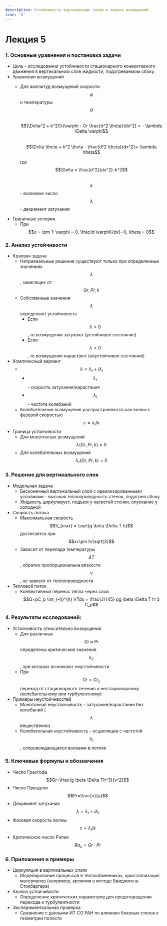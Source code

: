 ```yaml
---
description: Устойчивость вертикальных слоев и анализ возмущений
icon: '5'
---
```


# Лекция 5

### 1. Основные уравнения и постановка задачи

* Цель - исследование устойчивости стационарного конвективного движения в вертикальном слое жидкости, подогреваемом сбоку.&#x20;
* Уравнения возмущений
  *   Для амплитуд возмущений скорости $$\varphi$$ и температуры $$\theta$$\
      &#x20;$$(\Delta^2 + k^2Gr)\varphi - Gr \frac{d^2 \theta}{dx^2} = - \lambda \Delta \varphi$$\
      &#x20;$$\Delta \theta + k^2 \theta - \frac{d^2 \theta}{dx^2}=-\lambda \theta$$

      где \
      &#x20;$$\Delta = \frac{d^2}{dx^2}-k^2$$\
      &#x20;$$k$$ - волновое число\
      &#x20;$$\lambda$$ - декремент затухания
* Граничные условия
  * При  $$x = \pm 1: \varphi = 0, \frac{d \varphi}{dx}=0, \theta = 0$$

### 2. Анализ устойчивости

* Краевая задача
  * Нетривиальные решения существуют только при определенных значениях $$\lambda$$, зависящих от $$Gr, Pr, k$$
  * Собственные значения  $$\lambda$$ определяют устойчивость
    * Если  $$\lambda > 0$$, то возмущения затухают (устойчивое состояние)
    * Если  $$\lambda <0$$, то возмущения нарастают (неустойчивое состояние)
* Комплексный вариант
  * &#x20;$$\lambda = \lambda_r + i \lambda_i$$
    * &#x20;$$\lambda_r$$ - скорость затухания/нарастания
    * &#x20;$$\lambda_i$$ - частота колебаний
  * Колебательные возмущения распространяются как волны с фазовой скоростью \
    &#x20;$$c = \lambda_i / k$$
* Граница устойчивости
  * Для монотонных возмущений  $$\lambda (Gr, Pr, k)=0$$
  * Для колебательных возмущений $$\lambda_r (Gr, Pr, k) = 0$$

### 3. Решение для вертикального слоя

* Модельная задача
  * Бесконечный вертикальный слой с идеализированными условиями - высокая теплопроводность стенок, подогрев сбоку
  * Жидкость циркулирует, подъем у нагретой стенки, опускание у холодной
* Скорость потока
  * Максимальная скорость  $$V_{max} = \sqrt{g \beta \Delta T h}$$ достигается при  $$x=\pm h/\sqrt{3}$$
  * Зависит от перепада температуры  $$\Delta T$$, обратно пропорциональна вязкости  $$v$$, не зависит от теплопроводности&#x20;
* Тепловой поток
  * Конвективный перенос тепла через слой\
    &#x20;$$Q=pC_p \int_{-h}^{h} VTdx = \frac{2}{45} pg \beta \Delta T h^3 C_p$$

### 4. Результаты исследований:

* Устойчивость относительно возмущений
  * Для различных  $$Gr \text { и } Pr$$ определены критические значения  $$k_c$$, при которых возникают неустойчивости
  * При  $$Gr> Gr_c$$ переход от стационарного течения к нестационарному (колебательному или турбулентному)
* Примеры неустойчивостей
  * Монотонная неустойчивость - затухание/нарастание без колебаний ( $$\lambda$$ вещественно)
  * Колебательная неустойчивость - осцилляции с частотой  $$\lambda_i$$, сопровождающиеся волнами в потоке

### 5. Ключевые формулы и обозначения

* Число Грасгофа  $$Gr=\frac{g \beta \Delta Th^3}{v^2}$$
* Число Прандтля  $$Pr=\frac{v}{a}$$
* Декремент затухания  $$\lambda = \lambda_r + i \lambda_i$$
* Фазовая скорость волны  $$c=\lambda_i / k$$
* Критическое число Рэлея  $$Ra_c = Gr \cdot Pr$$

### 6. Приложения и примеры

* Циркуляция в вертикальных слоях
  * Моделирование процессов в теплообменниках, кристаллизация материалов (например, кремния в методе Бриджмена-Стокбаргера)
* Анализ устойчивости
  * Определение критических параметров для предотвращения перехода к турбулентности
* Эксперименткальная проверка
  * Сравнение с данными ИТ СО РАН по влиянию боковых стенок к геометрии полости
